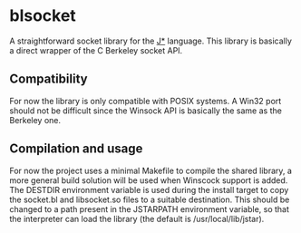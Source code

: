 # blsocket
A straightforward socket library for the [J*](https://github.com/bamless/jstar) language.
This library is basically a direct wrapper of the C Berkeley socket API.

## Compatibility
For now the library is only compatible with POSIX systems. A Win32 port should not be difficult since the Winsock API is basically the same as the Berkeley one.

## Compilation and usage
For now the project uses a minimal Makefile to compile the shared library, a more general build solution will be used when Winscock support is added. The DESTDIR environment variable is used during the install target to copy the socket.bl and libsocket.so files to a suitable destination. This should be changed to a path present in the JSTARPATH environment variable, so that the interpreter can load the library (the default is /usr/local/lib/jstar).
